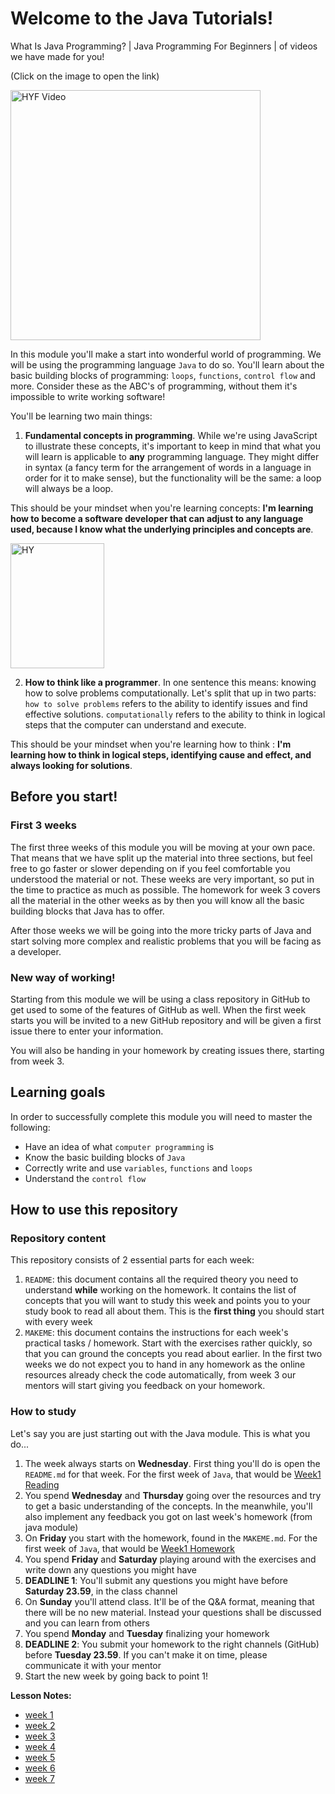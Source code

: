 # Welcome to the Java Tutorials!

What Is Java Programming? | Java Programming For Beginners |  of videos  we have made for you! 

(Click on the image to open the link)

<a href="https://www.youtube.com/watch?v=mAtkPQO1FcA" target="_blank"><img src="https://static.javatpoint.com/images/core/java-features.png" width="400" height="400" alt="HYF Video" /></a>



In this module you'll make a start into wonderful world of programming. We will be using the programming language `Java` to do so. You'll learn about the basic building blocks of programming: `loops`, `functions`, `control flow` and more. Consider these as the ABC's of programming, without them it's impossible to write working software!

You'll be learning two main things:

1. **Fundamental concepts in programming**. While we're using JavaScript to illustrate these concepts, it's important to keep in mind that what you will learn is applicable to **any** programming language. They might differ in syntax (a fancy term for the arrangement of words in a language in order for it to make sense), but the functionality will be the same: a loop will always be a loop.

This should be your mindset when you're learning concepts: **I'm learning how to become a software developer that can adjust to any language used, because I know what the underlying principles and concepts are**.

<img src="https://upload.wikimedia.org/wikipedia/en/thumb/3/30/Java_programming_language_logo.svg/80px-Java_programming_language_logo.svg.png" width="150" height="200" alt="HY" />

2. **How to think like a programmer**. In one sentence this means: knowing how to solve problems computationally. Let's split that up in two parts: `how to solve problems` refers to the ability to identify issues and find effective solutions. `computationally` refers to the ability to think in logical steps that the computer can understand and execute.

This should be your mindset when you're learning how to think : **I'm learning how to think in logical steps, identifying cause and effect, and always looking for solutions**.

## Before you start!



### First 3 weeks

The first three weeks of this module you will be moving at your own pace. That means that we have split up the material into three sections, but feel free to go faster or slower depending on if you feel comfortable you understood the material or not. These weeks are very important, so put in the time to practice as much as possible. The homework for week 3 covers all the material in the other weeks as by then you will know all the basic building blocks that Java has to offer.

After those weeks we will be going into the more tricky parts of Java and start solving more complex and realistic problems that you will be facing as a developer.

### New way of working!

Starting from this module we will be using a class repository in GitHub to get used to some of the features of GitHub as well. When the first week starts you will be invited to a new GitHub repository and will be given a first issue there to enter your information. 

You will also be handing in your homework by creating issues there, starting from week 3.

## Learning goals

In order to successfully complete this module you will need to master the following:

- Have an idea of what `computer programming` is
- Know the basic building blocks of `Java`
- Correctly write and use `variables`, `functions` and `loops`
- Understand the `control flow`

## How to use this repository

### Repository content

This repository consists of 2 essential parts for each week:

1. `README`: this document contains all the required theory you need to understand **while** working on the homework. It contains the list of concepts that you will want to study this week and points you to your study book to read all about them. This is the **first thing** you should start with every week
2. `MAKEME`: this document contains the instructions for each week's practical tasks / homework. Start with the exercises rather quickly, so that you can ground the concepts you read about earlier. In the first two weeks we do not expect you to hand in any homework as the online resources already check the code automatically, from week 3 our mentors will start giving you feedback on your homework.

### How to study

Let's say you are just starting out with the Java module. This is what you do...

1. The week always starts on **Wednesday**. First thing you'll do is open the `README.md` for that week. For the first week of `Java`, that would be [Week1 Reading](https://github.com/InfoTech-Academy/JAVA_LESSONS/blob/main/Lesson_1.md)
2. You spend **Wednesday** and **Thursday** going over the resources and try to get a basic understanding of the concepts. In the meanwhile, you'll also implement any feedback you got on last week's homework (from java module)
3. On **Friday** you start with the homework, found in the `MAKEME.md`. For the first week of `Java`, that would be [Week1 Homework](https://github.com/InfoTech-Academy/JAVA_LESSONS/blob/main/Lesson_1.md)
4. You spend **Friday** and **Saturday** playing around with the exercises and write down any questions you might have
5. **DEADLINE 1**: You'll submit any questions you might have before **Saturday 23.59**, in the class channel
6. On **Sunday** you'll attend class. It'll be of the Q&A format, meaning that there will be no new material. Instead your questions shall be discussed and you can learn from others
7. You spend **Monday** and **Tuesday** finalizing your homework
8. **DEADLINE 2**: You submit your homework to the right channels (GitHub) before **Tuesday 23.59**. If you can't make it on time, please communicate it with your mentor
9. Start the new week by going back to point 1!

**Lesson Notes:**

* [week 1](https://github.com/InfoTech-Academy/JAVA_LESSONS/blob/main/Lesson_1.md)
* [week 2](https://github.com/InfoTech-Academy/JAVA_LESSONS/blob/main/Lesson_2.md)
* [week 3](https://github.com/InfoTech-Academy/JAVA_LESSONS/blob/main/Lesson_3.md)
* [week 4](https://github.com/InfoTech-Academy/JAVA_LESSONS/blob/main/Lesson_4.md)
* [week 5](https://github.com/InfoTech-Academy/JAVA_LESSONS/blob/main/Lesson_5.md)
* [week 6](https://github.com/InfoTech-Academy/JAVA_LESSONS/blob/main/Lesson_6.md)
* [week 7](https://github.com/InfoTech-Academy/JAVA_LESSONS/blob/main/Lesson_7.md)
